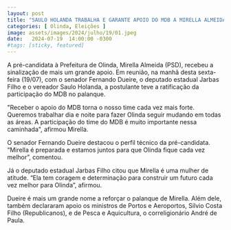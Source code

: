 ```yaml
---
layout: post
title: "SAULO HOLANDA TRABALHA E GARANTE APOIO DO MDB A MIRELLA ALMEIDA"
categories: [ Olinda, Eleições ]
image: assets/images/2024/julho/19/01.jpeg
date:   2024-07-19  14:00:00 -0300
#tags: [sticky, featured]
---
```

A pré-candidata à Prefeitura de Olinda, Mirella Almeida (PSD), recebeu a sinalização de mais um grande apoio. Em reunião, na manhã desta sexta-feira (19/07), com o senador Fernando Dueire, o deputado estadual Jarbas Filho e o vereador Saulo Holanda, a postulante teve a ratificação da participação do MDB no palanque.

"Receber o apoio do MDB torna o nosso time cada vez mais forte. Queremos trabalhar dia e noite para fazer Olinda seguir mudando em todas as áreas. A participação do time do MDB é muito importante nessa caminhada", afirmou Mirella.

O senador Fernando Dueire destacou o perfil técnico da pré-candidata. “Mirella é preparada e estamos juntos para que Olinda fique cada vez melhor”, comentou. 

Já o deputado estadual Jarbas Filho citou que Mirella é uma mulher de atitude. “Ela tem coragem e determinação para construir um futuro cada vez melhor para Olinda”, afirmou. 

Dueire é mais um grande nome a reforçar o palanque de Mirella. Além dele, também declararam apoio os ministros de Portos e Aeroportos, Silvio Costa Filho (Republicanos), e de Pesca e Aquicultura, o correligionário André de Paula.